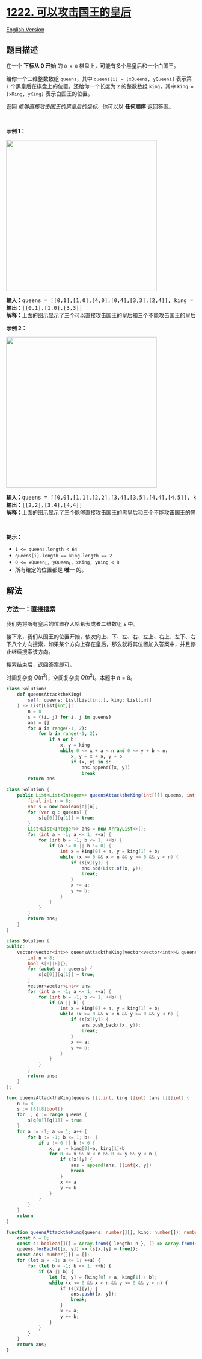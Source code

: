 # [1222. 可以攻击国王的皇后](https://leetcode.cn/problems/queens-that-can-attack-the-king)

[English Version](/solution/1200-1299/1222.Queens%20That%20Can%20Attack%20the%20King/README_EN.md)

<!-- tags:数组,矩阵,模拟 -->

<!-- difficulty:中等 -->

## 题目描述

<!-- 这里写题目描述 -->

<p>在一个 <strong>下标从 0 开始</strong> 的 <code>8 x 8</code> 棋盘上，可能有多个黑皇后和一个白国王。</p>

<p>给你一个二维整数数组 <code>queens</code>，其中 <code>queens[i] = [xQueeni, yQueeni]</code> 表示第 <code>i</code> 个黑皇后在棋盘上的位置。还给你一个长度为 <code>2</code> 的整数数组 <code>king</code>，其中 <code>king = [xKing, yKing]</code> 表示白国王的位置。</p>

<p>返回 <em>能够直接攻击国王的黑皇后的坐标</em>。你可以以 <strong>任何顺序</strong> 返回答案。</p>

<p>&nbsp;</p>

<p><strong>示例 1：</strong></p>

<p><img alt="" src="https://fastly.jsdelivr.net/gh/doocs/leetcode@main/solution/1200-1299/1222.Queens%20That%20Can%20Attack%20the%20King/images/1703052515-HqjAJq-chess1.jpg" style="width: 400px; height: 400px;" /></p>

<pre>
<strong>输入：</strong>queens = [[0,1],[1,0],[4,0],[0,4],[3,3],[2,4]], king = [0,0]
<strong>输出：</strong>[[0,1],[1,0],[3,3]]
<strong>解释：</strong>上面的图示显示了三个可以直接攻击国王的皇后和三个不能攻击国王的皇后（用红色虚线标记）。
</pre>

<p><strong>示例 2：</strong></p>

<p><strong><img alt="" src="https://fastly.jsdelivr.net/gh/doocs/leetcode@main/solution/1200-1299/1222.Queens%20That%20Can%20Attack%20the%20King/images/1703052660-bPPflt-chess2.jpg" style="width: 400px; height: 400px;" /></strong></p>

<pre>
<strong>输入：</strong>queens = [[0,0],[1,1],[2,2],[3,4],[3,5],[4,4],[4,5]], king = [3,3]
<strong>输出：</strong>[[2,2],[3,4],[4,4]]
<strong>解释：</strong>上面的图示显示了三个能够直接攻击国王的黑皇后和三个不能攻击国王的黑皇后（用红色虚线标记）。</pre>

<p>&nbsp;</p>

<p><strong>提示：</strong></p>

<ul>
	<li><meta charset="UTF-8" /><code>1 &lt;= queens.length &lt; 64</code></li>
	<li><code>queens[i].length == king.length == 2</code></li>
	<li><code>0 &lt;= xQueen<sub>i</sub>, yQueen<sub>i</sub>, xKing, yKing &lt; 8</code></li>
	<li>所有给定的位置都是 <strong>唯一</strong> 的。</li>
</ul>

## 解法

### 方法一：直接搜索

我们先将所有皇后的位置存入哈希表或者二维数组 $s$ 中。

接下来，我们从国王的位置开始，依次向上、下、左、右、左上、右上、左下、右下八个方向搜索，如果某个方向上存在皇后，那么就将其位置加入答案中，并且停止继续搜索该方向。

搜索结束后，返回答案即可。

时间复杂度 $O(n^2)$，空间复杂度 $O(n^2)$。本题中 $n = 8$。

<!-- tabs:start -->

```python
class Solution:
    def queensAttacktheKing(
        self, queens: List[List[int]], king: List[int]
    ) -> List[List[int]]:
        n = 8
        s = {(i, j) for i, j in queens}
        ans = []
        for a in range(-1, 2):
            for b in range(-1, 2):
                if a or b:
                    x, y = king
                    while 0 <= x + a < n and 0 <= y + b < n:
                        x, y = x + a, y + b
                        if (x, y) in s:
                            ans.append([x, y])
                            break
        return ans
```

```java
class Solution {
    public List<List<Integer>> queensAttacktheKing(int[][] queens, int[] king) {
        final int n = 8;
        var s = new boolean[n][n];
        for (var q : queens) {
            s[q[0]][q[1]] = true;
        }
        List<List<Integer>> ans = new ArrayList<>();
        for (int a = -1; a <= 1; ++a) {
            for (int b = -1; b <= 1; ++b) {
                if (a != 0 || b != 0) {
                    int x = king[0] + a, y = king[1] + b;
                    while (x >= 0 && x < n && y >= 0 && y < n) {
                        if (s[x][y]) {
                            ans.add(List.of(x, y));
                            break;
                        }
                        x += a;
                        y += b;
                    }
                }
            }
        }
        return ans;
    }
}
```

```cpp
class Solution {
public:
    vector<vector<int>> queensAttacktheKing(vector<vector<int>>& queens, vector<int>& king) {
        int n = 8;
        bool s[8][8]{};
        for (auto& q : queens) {
            s[q[0]][q[1]] = true;
        }
        vector<vector<int>> ans;
        for (int a = -1; a <= 1; ++a) {
            for (int b = -1; b <= 1; ++b) {
                if (a || b) {
                    int x = king[0] + a, y = king[1] + b;
                    while (x >= 0 && x < n && y >= 0 && y < n) {
                        if (s[x][y]) {
                            ans.push_back({x, y});
                            break;
                        }
                        x += a;
                        y += b;
                    }
                }
            }
        }
        return ans;
    }
};
```

```go
func queensAttacktheKing(queens [][]int, king []int) (ans [][]int) {
	n := 8
	s := [8][8]bool{}
	for _, q := range queens {
		s[q[0]][q[1]] = true
	}
	for a := -1; a <= 1; a++ {
		for b := -1; b <= 1; b++ {
			if a != 0 || b != 0 {
				x, y := king[0]+a, king[1]+b
				for 0 <= x && x < n && 0 <= y && y < n {
					if s[x][y] {
						ans = append(ans, []int{x, y})
						break
					}
					x += a
					y += b
				}
			}
		}
	}
	return
}
```

```ts
function queensAttacktheKing(queens: number[][], king: number[]): number[][] {
    const n = 8;
    const s: boolean[][] = Array.from({ length: n }, () => Array.from({ length: n }, () => false));
    queens.forEach(([x, y]) => (s[x][y] = true));
    const ans: number[][] = [];
    for (let a = -1; a <= 1; ++a) {
        for (let b = -1; b <= 1; ++b) {
            if (a || b) {
                let [x, y] = [king[0] + a, king[1] + b];
                while (x >= 0 && x < n && y >= 0 && y < n) {
                    if (s[x][y]) {
                        ans.push([x, y]);
                        break;
                    }
                    x += a;
                    y += b;
                }
            }
        }
    }
    return ans;
}
```

<!-- tabs:end -->

<!-- end -->
